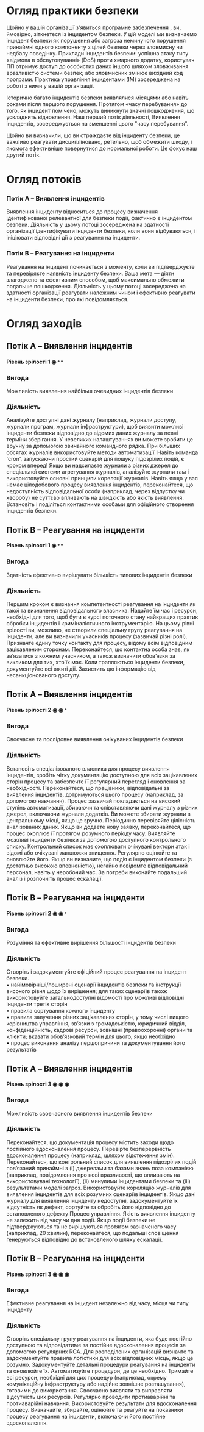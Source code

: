 # Огляд практики безпеки

Щойно у вашій організації з'явиться програмне забезпечення , ви, ймовірно, зіткнетеся із інцидентом безпеки. 
У цій моделі ми визначаємо інцидент безпеки як порушення або загроза неминучого порушення принаймні одного компоненту з цілей безпеки через зловмисну чи недбалу поведінку. Приклади інцидентів безпеки: успішна атаку типу «відмова в обслуговуванні» (DoS) проти хмарного додатку, користувач ПП отримує доступ до особистих даних іншого шляхом зловживання вразливістю системи безпек; або зловмисник змінює вихідний код програми. 
Практика управління інцидентами (IM) зосереджена на роботі з ними у вашій організації. 

Історично багато інцидентів безпеки виявлялися місяцями або навіть роками після першого порушення. Протягом «часу перебування» до того, як інцидент помічено, можуть виникнути значні пошкодження, що ускладнить відновлення.
Наш перший потік діяльності, Виявлення інцидентів, зосереджується на зменшенні цього "часу перебування". 

Щойно ви визначили, що ви страждаєте від інциденту безпеки, це важливо реагувати дисципліновано, ретельно, щоб обмежити шкоду, і якомога ефективніше повернутися до нормальної роботи. Це фокус наш другий потік.



# Огляд потоків

### Потік A – Виявлення інцидентів
Виявлення інциденту відноситься до процесу визначення ідентифікованої релевантної для безпеки події, фактично є інцидентом безпеки. Діяльність у цьому потоці зосереджена на здатності організації ідентифікувати інциденти безпеки, коли вони відбуваються, і ініціювати відповідні дії з реагування на інциденти.
### Потік B – Реагування на інциденти
Реагування на інцидент починається з моменту, коли ви підтверджуєте та перевіряєте наявність інциденту безпеки. Ваша мета — діяти злагоджено та
ефективним способом, щоб максимально обмежити подальше пошкодження. Діяльність у цьому потоці зосереджена на здатності організації реагувати належним чином і ефективно реагувати на інциденти безпеки, про які повідомляється.

# Огляд заходів

## Потік A – Виявлення інцидентів
#### Рівень зрілості 1 ◉ 𐤏 𐤏
### Вигода
Можливість виявлення найбільш очевидних інцидентів безпеки
### Діяльність
Аналізуйте доступні дані журналу (наприклад, журнали доступу, журнали програм, журнали інфраструктури), щоб виявити можливі інциденти безпеки відповідно до відомих даних журналу за певні терміни зберігання.
У невеликих налаштуваннях ви можете зробити це вручну за допомогою звичайного командного рядка. При більших обсягах журналів використовуйте методи автоматизації. Навіть команда 'cron', запускаючи простий сценарій для пошуку підозрілих подій, є кроком вперед!
Якщо ви надсилаєте журнали з різних джерел до спеціальної системи агрегування журналів, аналізуйте журнали там і використовуйте основні принципи кореляції журналів.
Навіть якщо у вас немає цілодобового процесу виявлення інцидентів, переконайтеся, що недоступність відповідальної особи (наприклад, через відпустку чи хворобу) не суттєво впливають на швидкість або якість виявлення.
Встановіть і поділіться контактними особами для офіційного створення інцидентів безпеки.

## Потік В – Реагування на інциденти
#### Рівень зрілості 1 ◉ 𐤏 𐤏
### Вигода
Здатність ефективно вирішувати більшість типових інцидентів безпеки
### Діяльність
Першим кроком є визнання компетентності реагування на інциденти як такої та визначення відповідального власника. Надайте їм час і ресурси, необхідні для того, щоб бути в курсі поточного стану найкращих практик обробки інцидентів і криміналістичного інструментарію.
На цьому рівні зрілості ви, можливо, не створили спеціальну групу реагування на інциденти, але ви визначили учасників процесу (зазвичай
різні ролі). Призначте єдину точку контакту для процесу, відому всім відповідним зацікавленим сторонам. Переконайтеся, що контактна особа знає, як зв’язатися з кожним учасником, а також визначити обов’язки за викликом для тих, хто їх має.
Коли трапляються інциденти безпеки, документуйте всі вжиті дії. Захистить цю інформацію від несанкціонованого доступу.

## Потік A – Виявлення інцидентів
#### Рівень зрілості 2 ◉ ◉ 𐤏
### Вигода
Своєчасне та послідовне виявлення очікуваних інцидентів безпеки
### Діяльність
Встановіть спеціалізованого власника для процесу виявлення інцидентів, зробіть чітку документацію доступною для всіх зацікавлених сторін процесу та забезпечте її регулярний перегляд і оновлення за необхідності. Переконайтеся, що працівники, відповідальні за виявлення інцидентів, дотримуються цього процесу (наприклад, за допомогою навчання).
Процес зазвичай покладається на високий ступінь автоматизації, збираючи та співставляючи дані журналу з різних джерел, включаючи журнали додатків. Ви можете збирати журнали в центральному місці, якщо це зручно. Періодично перевіряйте цілісність аналізованих даних. Якщо ви додаєте нову заявку, переконайтеся, що процес охоплює її протягом розумного періоду часу.
Виявляйте можливі інциденти безпеки за допомогою доступного контрольного списку. Контрольний список має охоплювати очікувані вектори атак і відомі або очікувані ланцюжки знищення.
Регулярно оцінюйте та оновлюйте його.
Якщо ви визначите, що подія є інцидентом безпеки (з достатньо високою впевненістю), негайно повідомте відповідальний персонал, навіть у неробочий час.
За потреби виконайте подальший аналіз і розпочніть процес ескалації.

## Потік B – Реагування на інциденти
#### Рівень зрілості 2 ◉ ◉ 𐤏
### Вигода
Розуміння та ефективне вирішення більшості інцидентів безпеки
### Діяльність
Створіть і задокументуйте офіційний процес реагування на інцидент безпеки. 
</br> • найімовірніші/поширені сценарії інцидентів безпеки та інструкції високого рівня щодо їх вирішення; для таких сценаріїв також використовуйте загальнодоступні відомості про можливі відповідні інциденти третіх сторін
</br> • правила сортування кожного інциденту
</br> • правила залучення різних зацікавлених сторін, у тому числі вищого керівництва управління, зв’язки з громадськістю, юридичний відділ, конфіденційність, кадрові ресурси, зовнішні (правоохоронні) органи та клієнти; вказати обов’язковий термін для цього, якщо необхідно
</br> • процес виконання аналізу першопричини та документування його результатів

## Потік A – Виявлення інцидентів
#### Рівень зрілості 3 ◉ ◉ ◉
### Вигода
Можливість своєчасного виявлення інцидентів безпеки
### Діяльність
Переконайтеся, що документація процесу містить заходи щодо постійного вдосконалення процесу. Перевірте безперервність вдосконалення процесу (наприклад, шляхом відстеження змін).
Переконайтеся, що контрольний список для виявлення підозрілих подій пов’язаний принаймні з (i) джерелами та базами знань поза компанією (наприклад, повідомлення про нові вразливості, що впливають на використовувані технології), (ii) минулими інцидентами безпеки та (iii) результатами моделі загроз.
Використовуйте кореляцію журналів для виявлення інцидентів для всіх розумних сценаріїв інцидентів. Якщо дані журналу для виявлення інциденту недоступні, задокументуйте їх відсутність як дефект, сортуйте та обробіть його відповідно до встановленого дефекту
Процес управління.
Якість виявлення інциденту не залежить від часу чи дня події. Якщо події безпеки не підтверджуються та не вирішуються протягом зазначеного часу (наприклад, 20 хвилин), переконайтеся, що подальші сповіщення генеруються відповідно до встановленого шляху ескалації.

## Потік B – Реагування на інциденти
#### Рівень зрілості 3 ◉ ◉ ◉
### Вигода
Ефективне реагування на інцидент незалежно від часу, місця чи типу інциденту
### Діяльність
Створіть спеціальну групу реагування на інциденти, яка буде постійно доступною та відповідатиме за постійне вдосконалення процесів за допомогою регулярних RCA. Для розподілених організацій визначте та задокументуйте правила логістики для всіх відповідних місць, якщо це розумно.
Задокументуйте детальні процедури реагування на інциденти та оновлюйте їх.
Автоматизуйте процедури, де це необхідно. Тримайте всі ресурси, необхідні для цих процедур (наприклад, окрему комунікаційну інфраструктуру або надійне зовнішнє розташування), готовими до використання. Своєчасно виявляти та виправляти відсутність цих ресурсів.
Регулярно проводити протиаварійні та протиаварійні навчання. Використовуйте результати для вдосконалення процесу.
Визначайте, збирайте, оцінюйте та реагуйте на показники процесу реагування на інциденти, включаючи його постійне вдосконалення.
